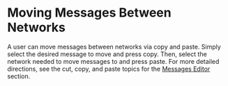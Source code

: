 # Moving Messages Between Networks

A user can move messages between networks via copy and paste. Simply select the desired message to move and press copy. Then, select the network needed to move messages to and press paste. For more detailed directions, see the cut, copy, and paste topics for the [Messages Editor](../message-editor/messages-editor-cut-copy-and-paste.md) section.
